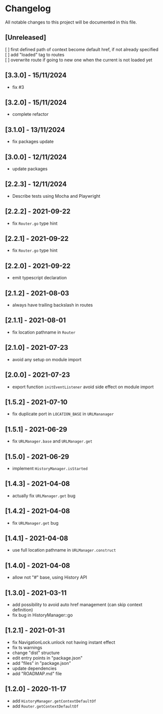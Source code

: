 # Changelog
All notable changes to this project will be documented in this file.

## [Unreleased]
[ ] first defined path of context become default href, if not already specified  
[ ] add "loaded" tag to routes  
[ ] overwrite route if going to new one when the current is not loaded yet  

## [3.3.0] - 15/11/2024
- fix #3

## [3.2.0] - 15/11/2024
- complete refactor

## [3.1.0] - 13/11/2024
- fix packages update

## [3.0.0] - 12/11/2024
- update packages

## [2.2.3] - 12/11/2024
- Describe tests using Mocha and Playwright

## [2.2.2] - 2021-09-22
- fix `Router.go` type hint

## [2.2.1] - 2021-09-22
- fix `Router.go` type hint

## [2.2.0] - 2021-09-22
- emit typescript declaration

## [2.1.2] - 2021-08-03
- always have trailing backslash in routes

## [2.1.1] - 2021-08-01
- fix location pathname in `Router`

## [2.1.0] - 2021-07-23
- avoid any setup on module import

## [2.0.0] - 2021-07-23
- export function `initEventListener` avoid side effect on module import

## [1.5.2] - 2021-07-10
- fix duplicate port in `LOCATION_BASE` in `URLMananager`

## [1.5.1] - 2021-06-29
- fix `URLManager.base` and `URLManager.get`

## [1.5.0] - 2021-06-29
- implement `HistoryManager.isStarted`

## [1.4.3] - 2021-04-08
- actually fix `URLManager.get` bug

## [1.4.2] - 2021-04-08
- fix `URLManager.get` bug

## [1.4.1] - 2021-04-08
- use full location pathname in `URLManager.construct`

## [1.4.0] - 2021-04-08
- allow not "#" base, using History API

## [1.3.0] - 2021-03-11
- add possibility to avoid auto href management (can skip context definition)
- fix bug in HistoryManager::go

## [1.2.1] - 2021-01-31
- fix NavigationLock.unlock not having instant effect
- fix ts warnings
- change "dist" structure
- edit entry points in "package.json"
- add "files" in "package.json"
- update dependencies
- add "ROADMAP.md" file

## [1.2.0] - 2020-11-17
- add `HistoryManager.getContextDefaultOf`
- add `Router.getContextDefaultOf`
